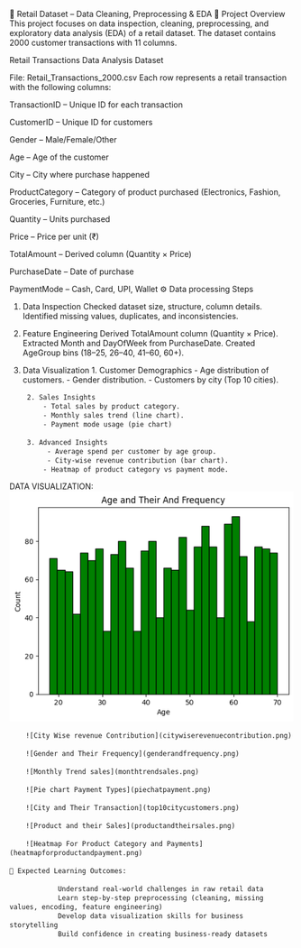 🛒 Retail Dataset – Data Cleaning, Preprocessing & EDA
📌 Project Overview
This project focuses on data inspection, cleaning, preprocessing, and exploratory data analysis (EDA) of a retail dataset.
The dataset contains 2000 customer transactions with 11 columns.

Retail Transactions Data Analysis
Dataset

File: Retail_Transactions_2000.csv
Each row represents a retail transaction with the following columns:

TransactionID – Unique ID for each transaction

CustomerID – Unique ID for customers

Gender – Male/Female/Other

Age – Age of the customer

City – City where purchase happened

ProductCategory – Category of product purchased (Electronics, Fashion, Groceries, Furniture, etc.)

Quantity – Units purchased

Price – Price per unit (₹)

TotalAmount – Derived column (Quantity × Price)

PurchaseDate – Date of purchase

PaymentMode – Cash, Card, UPI, Wallet
⚙️ Data processing Steps
1. Data Inspection
Checked dataset size, structure, column details.
Identified missing values, duplicates, and inconsistencies.
2. Feature Engineering
Derived TotalAmount column (Quantity × Price).
Extracted Month and DayOfWeek from PurchaseDate.
Created AgeGroup bins (18–25, 26–40, 41–60, 60+).
3. Data Visualization
        1. Customer Demographics
            - Age distribution of customers.
            - Gender distribution.
            - Customers by city (Top 10 cities).
            
        2. Sales Insights
            - Total sales by product category.
            - Monthly sales trend (line chart).
            - Payment mode usage (pie chart)

        3. Advanced Insights
             - Average spend per customer by age group.
             - City-wise revenue contribution (bar chart).
            - Heatmap of product category vs payment mode.
DATA VISUALIZATION:
        ![Age and Frequency](ageandfrequency.png)

        ![City Wise revenue Contribution](citywiserevenuecontribution.png)

        ![Gender and Their Frequency](genderandfrequency.png)

        ![Monthly Trend sales](monthtrendsales.png)

        ![Pie chart Payment Types](piechatpayment.png)

        ![City and Their Transaction](top10citycustomers.png)

        ![Product and their Sales](productandtheirsales.png)

        ![Heatmap For Product Category and Payments](heatmapforproductandpayment.png)
    
    🎯 Expected Learning Outcomes:

                Understand real-world challenges in raw retail data
                Learn step-by-step preprocessing (cleaning, missing values, encoding, feature engineering)
                Develop data visualization skills for business storytelling
                Build confidence in creating business-ready datasets
